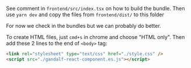 See comment in `frontend/src/index.tsx` on how to build the bundle.
Then use `yarn dev` and copy the files from `frontend/dist/` to this folder

For now we check in the bundles but we can probably do better.

To create HTML files, just `cmd+s` in chrome and choose "HTML only". Then add these 2 lines to the end of `<body>` tag:

```html
<link rel="stylesheet" type="text/css" href="./style.css" />
<script src="./gandalf-react-component.es.js"></script>
```
